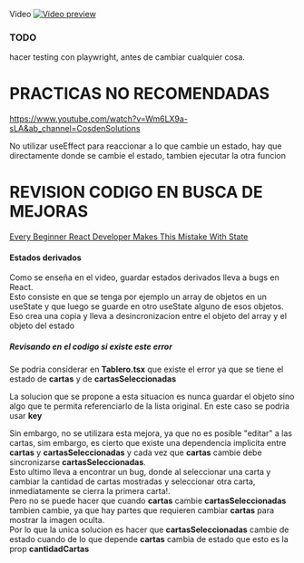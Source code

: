 Video
[![Video preview](https://img.youtube.com/vi/C_LMYqaDYfc/hqdefault.jpg)](https://youtu.be/C_LMYqaDYfc)

### TODO

hacer testing con playwright, antes de cambiar cualquier cosa.

# PRACTICAS NO RECOMENDADAS
https://www.youtube.com/watch?v=Wm6LX9a-sLA&ab_channel=CosdenSolutions

No utilizar useEffect para reaccionar a lo que cambie un estado, hay que directamente donde se cambie el estado, tambien ejecutar la otra funcion



# REVISION CODIGO EN BUSCA DE MEJORAS
[Every Beginner React Developer Makes This Mistake With State](https://www.youtube.com/watch?v=tz0fDABt67g&list=WL&index=103&t=3s&ab_channel=WebDevSimplified)

#### Estados derivados 
Como se enseña en el video, guardar estados derivados lleva a bugs en React.  
Esto consiste en que se tenga por ejemplo un array de objetos en un useState y que luego se guarde en otro useState alguno de esos objetos.  
Eso crea una copia y lleva a desincronizacion entre el objeto del array y el objeto del estado  

##### Revisando en el codigo si existe este error
Se podria considerar en **Tablero.tsx** que existe el error ya que se tiene el estado de **cartas** y de **cartasSeleccionadas**

La solucion que se propone a esta situacion es nunca guardar el objeto sino algo que te permita referenciarlo de la lista original.
En este caso se podria usar **key**

Sin embargo, no se utilizara esta mejora, ya que no es posible "editar" a las cartas, sim embargo, es cierto que existe una dependencia implicita entre **cartas** y **cartasSeleccionadas**
y cada vez que **cartas**  cambie debe sincronizarse **cartasSeleccionadas**.  
Esto ultimo lleva a encontrar un bug, donde al seleccionar una carta y cambiar la cantidad de cartas mostradas y seleccionar otra carta, inmediatamente se cierra la primera carta!.  
Pero no se puede hacer que cuando **cartas** cambie **cartasSeleccionadas** tambien cambie, ya que hay partes que requieren cambiar **cartas** para mostrar la imagen oculta.  
Por lo que la unica solucion es hacer que **cartasSeleccionadas** cambie de estado cuando de lo que depende **cartas** cambia de estado que esto es la prop **cantidadCartas**
